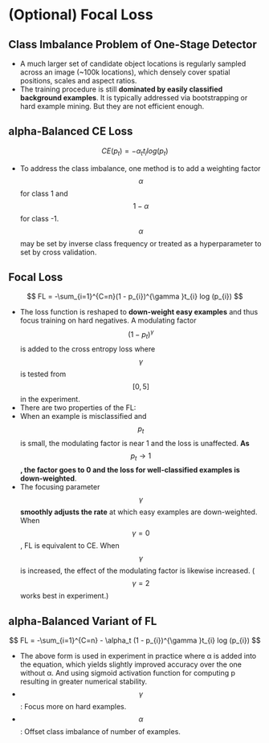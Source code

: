 # \(Optional\) Focal Loss

## Class Imbalance Problem of One-Stage Detector

* A much larger set of candidate object locations is regularly sampled across an image \(~100k locations\), which densely cover spatial positions, scales and aspect ratios.
* The training procedure is still **dominated by easily classified background examples**. It is typically addressed via bootstrapping or hard example mining. But they are not efficient enough.

## alpha-Balanced CE Loss

$$
CE(p_t) = - \alpha_t t_i log(p_t)
$$

* To address the class imbalance, one method is to add a weighting factor $$\alpha$$ for class 1 and $$1 - \alpha$$ for class -1. $$\alpha$$ may be set by inverse class frequency or treated as a hyperparameter to set by cross validation.

## Focal Loss

$$
FL = -\sum_{i=1}^{C=n}(1 - p_{i})^{\gamma }t_{i} log (p_{i})
$$

* The loss function is reshaped to **down-weight easy examples** and thus focus training on hard negatives. A modulating factor $$(1-p_{t})^{\gamma}$$ is added to the cross entropy loss where $$\gamma$$ is tested from $$[0,5]$$ in the experiment.
* There are two properties of the FL:
* When an example is misclassified and $$p_{t}$$ is small, the modulating factor is near 1 and the loss is unaffected. **As** $$p_{t} \rightarrow 1$$**, the factor goes to 0 and the loss for well-classified examples is down-weighted**.
* The focusing parameter $$\gamma$$ **smoothly adjusts the rate** at which easy examples are down-weighted. When $$\gamma = 0$$, FL is equivalent to CE. When $$\gamma$$ is increased, the effect of the modulating factor is likewise increased. \($$\gamma = 2$$ works best in experiment.\)

## alpha-Balanced Variant of FL

$$
FL = -\sum_{i=1}^{C=n} - \alpha_t (1 - p_{i})^{\gamma }t_{i} log (p_{i})
$$

* The above form is used in experiment in practice where α is added into the equation, which yields slightly improved accuracy over the one without α. And using sigmoid activation function for computing p resulting in greater numerical stability.
* $$\gamma$$: Focus more on hard examples.
* $$\alpha$$: Offset class imbalance of number of examples.

